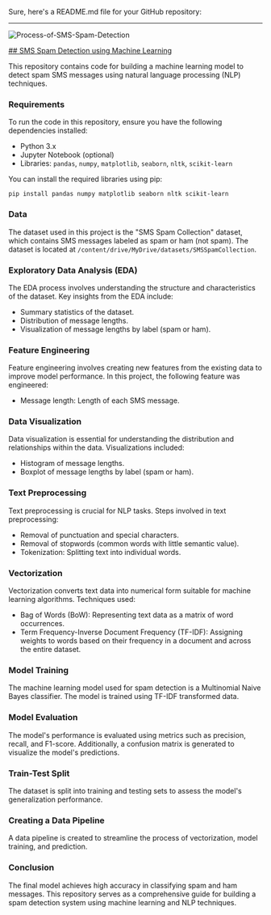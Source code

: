 Sure, here's a README.md file for your GitHub repository:

---

![Process-of-SMS-Spam-Detection](https://github.com/1varma/SMS-Spam-Filtering-with-NLP/assets/39651154/328e0455-405b-43ae-8f49-abed7525f07c)


[## SMS Spam Detection using Machine Learning](https://archive.ics.uci.edu/dataset/228/sms+spam+collection)

This repository contains code for building a machine learning model to detect spam SMS messages using natural language processing (NLP) techniques.

### Requirements

To run the code in this repository, ensure you have the following dependencies installed:

- Python 3.x
- Jupyter Notebook (optional)
- Libraries: `pandas`, `numpy`, `matplotlib`, `seaborn`, `nltk`, `scikit-learn`

You can install the required libraries using pip:

```
pip install pandas numpy matplotlib seaborn nltk scikit-learn
```

### Data

The dataset used in this project is the "SMS Spam Collection" dataset, which contains SMS messages labeled as spam or ham (not spam). The dataset is located at `/content/drive/MyDrive/datasets/SMSSpamCollection`.

### Exploratory Data Analysis (EDA)

The EDA process involves understanding the structure and characteristics of the dataset. Key insights from the EDA include:

- Summary statistics of the dataset.
- Distribution of message lengths.
- Visualization of message lengths by label (spam or ham).

### Feature Engineering

Feature engineering involves creating new features from the existing data to improve model performance. In this project, the following feature was engineered:

- Message length: Length of each SMS message.

### Data Visualization

Data visualization is essential for understanding the distribution and relationships within the data. Visualizations included:

- Histogram of message lengths.
- Boxplot of message lengths by label (spam or ham).

### Text Preprocessing

Text preprocessing is crucial for NLP tasks. Steps involved in text preprocessing:

- Removal of punctuation and special characters.
- Removal of stopwords (common words with little semantic value).
- Tokenization: Splitting text into individual words.

### Vectorization

Vectorization converts text data into numerical form suitable for machine learning algorithms. Techniques used:

- Bag of Words (BoW): Representing text data as a matrix of word occurrences.
- Term Frequency-Inverse Document Frequency (TF-IDF): Assigning weights to words based on their frequency in a document and across the entire dataset.

### Model Training

The machine learning model used for spam detection is a Multinomial Naive Bayes classifier. The model is trained using TF-IDF transformed data.

### Model Evaluation

The model's performance is evaluated using metrics such as precision, recall, and F1-score. Additionally, a confusion matrix is generated to visualize the model's predictions.

### Train-Test Split

The dataset is split into training and testing sets to assess the model's generalization performance.

### Creating a Data Pipeline

A data pipeline is created to streamline the process of vectorization, model training, and prediction.

### Conclusion

The final model achieves high accuracy in classifying spam and ham messages. This repository serves as a comprehensive guide for building a spam detection system using machine learning and NLP techniques.
